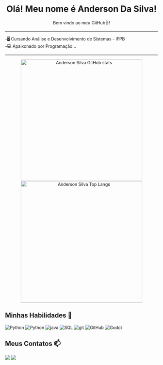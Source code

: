 <div align="center">
<h1> Olá! Meu nome é Anderson Da Silva! </h1>
 Bem vindo ao meu GitHub✌️!
</div>
<hr>
<p>-🖥️ Cursando Análise e Desenvolvimento de Sistemas - IFPB <br>
-💻 Apaixonado por Programação...
</p>
<hr>

<div align="center">
  <img src="https://github-readme-stats.vercel.app/api?username=dogbardoDev&show_icons=true&theme=radical" alt="Anderson Silva GitHub stats" width="400">
  <img src="https://github-readme-stats.vercel.app/api/top-langs/?username=dogbardoDev&theme=radical" alt="Anderson Silva Top Langs" width="400">
</div>


## Minhas Habilidades 💾

<div style="display: inline_block">
  <img align="center" alt="Python" src="https://img.shields.io/badge/Python-14354C?style=for-the-badge&logo=python&logoColor=white)" />
  <img align="center" alt="Python" src="https://https://img.shields.io/badge/MongoDB-white?style=for-the-badge&logo=MongoDB&logoColor=Green" />
  <img align="center" alt="java" src="https://img.shields.io/badge/Java-ED8B00?style=for-the-badge&logo=openjdk&logoColor=white)" />
  <img align="center" alt="SQL" src="https://img.shields.io/badge/SQL-white?style=for-the-badge&logo=MySQL&logoColor=blue" />
  <img align="center" alt="git" src="https://img.shields.io/badge/GIT-E44C30?style=for-the-badge&logo=git&logoColor=white" />
  <img align="center" alt="GitHub" src="https://img.shields.io/badge/GitHub-FCC624?style=for-the-badge&logo=github&logoColor=black" />
  <img align="center" alt="Godot" src="https://img.shields.io/badge/Godot%20Engine-478CBF?style=for-the-badge&logo=godotengine&logoColor=fff"
</div><br/>


## Meus Contatos 📫
<a href = "mailto:anderson.ss1090@gmail.com"><img loading="lazy" src="https://img.shields.io/badge/Gmail-D14836?style=for-the-badge&logo=gmail&logoColor=white" target="_blank"></a>
<a href="https://instagram.com/anderson.ss.dog" target="_blank"><img loading="lazy" src="https://img.shields.io/badge/-Instagram-%23E4405F?style=for-the-badge&logo=instagram&logoColor=white" target="_blank"></a>
